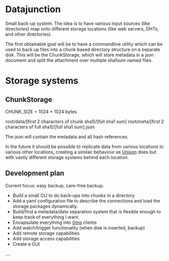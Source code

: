 Datajunction
============

Small back-up system. The idea is to have various input sources (like directories) map onto different storage locations (like web servers, DHTs, and other directories).

The first obtainable goal will be to have a commandline utility which can be used to back up files into a chunk based directory structure on a separate disk. This will be the ChunkStorage, which will store metadata in a json document and split the attachment over multiple sha1sum named files.

Storage systems
===============

ChunkStorage
------------
CHUNK_SIZE = 1024 * 1024 bytes

root/data/[first 2 characters of chunk sha1]/[full sha1 sum]
root/meta/[first 2 characters of full sha1]/[full sha1 sum].json

The json will contain the metadata and all hash references.

In the future it should be possible to replicate data from various locations to various other locations, creating a similair behaviour as [Unison](http://www.cis.upenn.edu/~bcpierce/unison/) does but with vastly different storage systems behind each location.

Development plan
----------------
Current focus: easy backup, care-free backup.
- Build a small CLI to do back-ups into chunks in a directory
- Add a yaml configuration file to describe the connections and load
  the storage packages dynamically.
- Build/find a metadata/data separation system that is flexible enough to keep track of everything I want.
- Encapsulate everything into [0mq](http://www.zeromq.org/) clients
- Add watch/trigger functionality (when disk is inserted, backup)
- Add remote storage capabilities
- Add storage access capabilities
- Create a GUI

....


